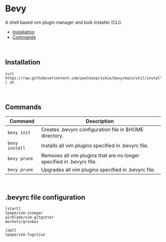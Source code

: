 # Bevy
A shell based vim plugin manager and bulk installer (CLI).
- [Installation](#installation)
- [Commands](#commands)

<br/>

## Installation
```shell
curl https://raw.githubusercontent.com/paulkaspriskie/bevy/main/util/install.sh | sh
```

<br/>

## Commands
| Command | Description |
| ------- | ----------- |
| `bevy init` | Creates .bevyrc configuration file in $HOME directory. |
| `bevy install` | Installs all vim plugins specified in .bevyrc file. |
| `bevy prune` | Removes all vim plugins that are no longer specified in .bevyrc file. |
| `bevy prune` | Upgrades all vim plugins specified in .bevyrc file. |

<br/>

## .bevyrc file configuration
```
[start]
tpope/vim-vinegar
airblade/vim-gitgutter
morhetz/gruvbox

[opt]
tpope/vim-fugitive
```